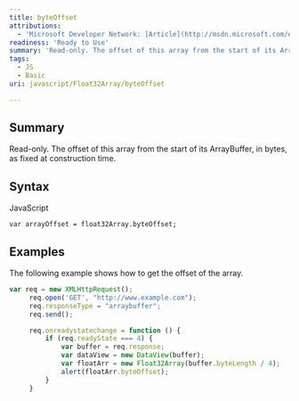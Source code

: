 ```yaml
---
title: byteOffset
attributions:
  - 'Microsoft Developer Network: [Article](http://msdn.microsoft.com/en-us/library/ie/br212938(v=vs.94).aspx)'
readiness: 'Ready to Use'
summary: 'Read-only. The offset of this array from the start of its ArrayBuffer, in bytes, as fixed at construction time.'
tags:
  - JS
  - Basic
uri: javascript/Float32Array/byteOffset

---
```

## <span>Summary</span>

Read-only. The offset of this array from the start of its ArrayBuffer, in bytes, as fixed at construction time.

## <span>Syntax</span>

<span class="language">JavaScript</span>

    var arrayOffset = float32Array.byteOffset;

## <span>Examples</span>

The following example shows how to get the offset of the array.

``` js
var req = new XMLHttpRequest();
     req.open('GET', "http://www.example.com");
     req.responseType = "arraybuffer";
     req.send();

     req.onreadystatechange = function () {
         if (req.readyState === 4) {
             var buffer = req.response;
             var dataView = new DataView(buffer);
             var floatArr = new Float32Array(buffer.byteLength / 4);
             alert(floatArr.byteOffset);
         }
     }
```

